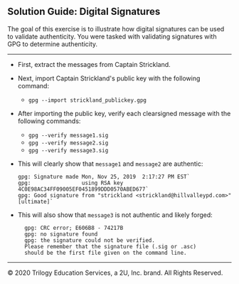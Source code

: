 ## Solution Guide: Digital Signatures 

The goal of this exercise is to illustrate how digital signatures can be used to validate authenticity. You were tasked with validating signatures with GPG to determine authenticity.

---

- First, extract the messages from Captain Strickland.

- Next, import Captain Strickland's public key with the following command:

  - `gpg --import strickland_publickey.gpg`

- After importing the public key, verify each clearsigned message with the following commands:

  - `gpg --verify message1.sig`
  - `gpg --verify message2.sig`
  - `gpg --verify message3.sig`
  
- This will clearly show that `message1` and `message2` are authentic:
  
  ```
  gpg: Signature made Mon, Nov 25, 2019  2:17:27 PM EST`
  gpg:                using RSA key 4C0E98AC34FF09005EF0451899DDD0570ABED677`
  gpg: Good signature from "strickland <strickland@hillvalleypd.com>" [ultimate]`
  ```       

- This will also show that `message3` is not authentic and likely forged:

  ```
    gpg: CRC error; E606B8 - 74217B
    gpg: no signature found
    gpg: the signature could not be verified.
    Please remember that the signature file (.sig or .asc)
    should be the first file given on the command line.
  ```
---
 © 2020 Trilogy Education Services, a 2U, Inc. brand. All Rights Reserved.
